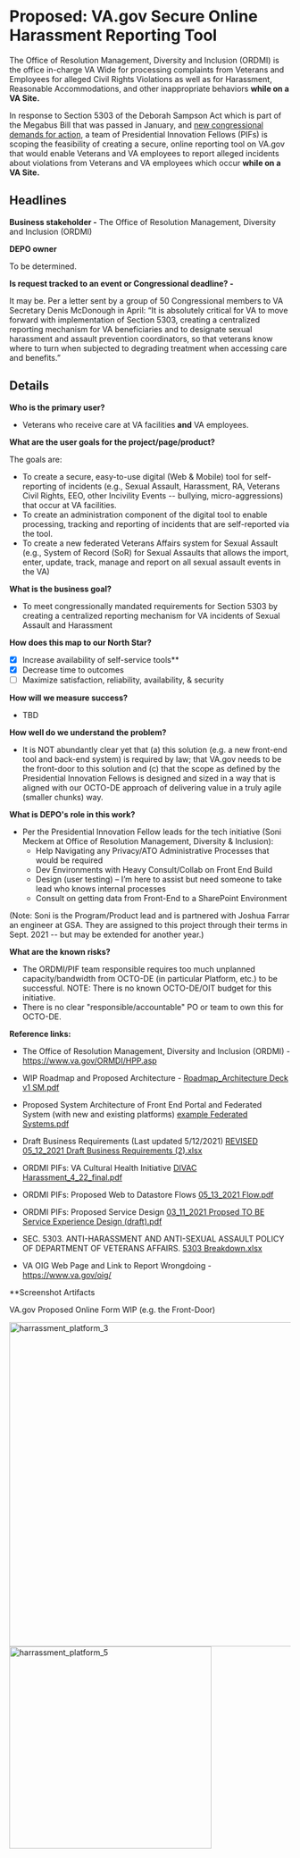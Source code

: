 # Proposed: VA.gov Secure Online Harassment Reporting Tool

The Office of Resolution Management, Diversity and Inclusion (ORDMI) is the office in-charge VA Wide for processing complaints from Veterans and Employees for alleged Civil Rights Violations as well as for Harassment, Reasonable Accommodations, and other inappropriate behaviors **while on a VA Site.**

In response to Section 5303 of the Deborah Sampson Act which is part of the Megabus Bill that was passed in January, and [new congressional demands for action](https://healthitsecurity.com/news/va-health-records-protocols-probed-following-sexual-harassment-reports), a team of Presidential Innovation Fellows (PIFs) is scoping the feasibility of creating a secure, online reporting tool on VA.gov that would enable Veterans and VA employees to report alleged incidents about violations from Veterans and  VA employees which occur **while on a VA Site.**

## Headlines
**Business stakeholder -** The Office of Resolution Management, Diversity and Inclusion (ORDMI)

**DEPO owner**

To be determined.


**Is request tracked to an event or Congressional deadline? -** 

It may be.  Per a letter sent by a group of 50 Congressional members to VA Secretary Denis McDonough in April: “It is absolutely critical for VA to move forward with implementation of Section 5303, creating a centralized reporting mechanism for VA beneficiaries and to designate sexual harassment and assault prevention coordinators, so that veterans know where to turn when subjected to degrading treatment when accessing care and benefits.” 

## Details
**Who is the primary user?**
- Veterans who receive care at VA facilities **and** VA employees.

**What are the user goals for the project/page/product?**

The goals are:

- To create a secure, easy-to-use digital (Web & Mobile) tool for self-reporting of incidents (e.g., Sexual Assault, Harassment, RA, Veterans Civil Rights, EEO, other Incivility Events -- bullying, micro-aggressions) that occur at VA facilities.
- To create an administration component of the digital tool to enable processing, tracking and reporting of incidents that are self-reported via the tool.
- To create a new federated Veterans Affairs system for Sexual Assault (e.g., System of Record (SoR) for Sexual Assaults that allows the import, enter, update, track, manage and report on all sexual assault events in the VA)


**What is the business goal?**

- To meet congressionally mandated requirements for Section 5303 by creating a centralized reporting mechanism for VA incidents of Sexual Assault and Harassment

**How does this map to our North Star?**

- [X] Increase availability of self-service tools**
- [X] Decrease time to outcomes
- [ ] Maximize satisfaction, reliability, availability, & security

**How will we measure success?**
- TBD

**How well do we understand the problem?**
- It is NOT abundantly clear yet that (a) this solution (e.g. a new front-end tool and back-end system) is required by law; that VA.gov needs to be the front-door to this solution and (c) that the scope as defined by the Presidential Innovation Fellows is designed and sized in a way that is aligned with our OCTO-DE approach of delivering value in a truly agile (smaller chunks) way.

**What is DEPO's role in this work?**
- Per the Presidential Innovation Fellow leads for the tech initiative (Soni Meckem at Office of Resolution Management, Diversity & Inclusion):
   - Help Navigating any Privacy/ATO Administrative Processes that would be required
   - Dev Environments with Heavy Consult/Collab on Front End Build
   - Design (user testing) – I’m here to assist but need someone to take lead who knows internal processes
   - Consult on getting data from Front-End to a SharePoint Environment

(Note: Soni is the Program/Product lead and is partnered with Joshua Farrar an engineer at GSA.   They are assigned to this project through their terms in Sept. 2021 -- but may be extended for another year.)

**What are the known risks?**
- The ORDMI/PIF team responsible requires too much unplanned capacity/bandwidth from OCTO-DE (in particular Platform, etc.) to be successful.   NOTE: There is no known OCTO-DE/OIT budget for this initiative.
- There is no clear "responsible/accountable" PO or team to own this for OCTO-DE.

**Reference links:**

- The Office of Resolution Management, Diversity and Inclusion (ORDMI) - https://www.va.gov/ORMDI/HPP.asp
- WIP Roadmap and Proposed Architecture - [Roadmap_Architecture Deck v1 SM.pdf](https://github.com/department-of-veterans-affairs/va.gov-team/files/6399894/Roadmap_Architecture.Deck.v1.SM.pdf)
- Proposed System Architecture of Front End Portal and Federated System (with new and existing platforms)
[example Federated Systems.pdf](https://github.com/department-of-veterans-affairs/digital-experience-products/files/6313817/example.Federated.Systems.pdf)
- Draft Business Requirements (Last updated 5/12/2021)
[REVISED 05_12_2021 Draft Business Requirements (2).xlsx](https://github.com/department-of-veterans-affairs/va.gov-team/files/6511091/REVISED.05_12_2021.Draft.Business.Requirements.2.xlsx)
- ORDMI PIFs: VA Cultural Health Initiative
[DIVAC Harassment_4_22_final.pdf](https://github.com/department-of-veterans-affairs/va.gov-team/files/6511053/DIVAC.Harassment_4_22_final.pdf)
- ORDMI PIFs: Proposed Web to Datastore Flows
[05_13_2021 Flow.pdf](https://github.com/department-of-veterans-affairs/va.gov-team/files/6511058/05_13_2021.Flow.pdf)
- ORDMI PIFs: Proposed Service Design
[03_11_2021 Propsed TO BE Service Experience Design (draft).pdf](https://github.com/department-of-veterans-affairs/va.gov-team/files/6511063/03_11_2021.Propsed.TO.BE.Service.Experience.Design.draft.pdf)

- SEC. 5303. ANTI-HARASSMENT AND ANTI-SEXUAL ASSAULT POLICY OF DEPARTMENT OF VETERANS AFFAIRS.
[5303 Breakdown.xlsx](https://github.com/department-of-veterans-affairs/digital-experience-products/files/6313832/5303.Breakdown.xlsx)


- VA OIG Web Page and Link to Report Wrongdoing - https://www.va.gov/oig/


**Screenshot Artifacts

VA.gov Proposed Online Form WIP (e.g. the Front-Door)

<img width="581" alt="harrassment_platform_3" src="https://user-images.githubusercontent.com/63107147/116579223-2e6d7c80-a8e0-11eb-8184-7f2d7ae7fb1f.png">

<img width="362" alt="harrassment_platform_5" src="https://user-images.githubusercontent.com/63107147/116579243-32999a00-a8e0-11eb-952e-a6fc31eb886e.png">




